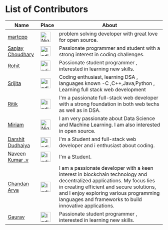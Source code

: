 # List of Contributors

<!--
## How to Add Your Name

1. Fork this repository to your GitHub account.
2. Edit the CONTRIBUTORS.md file in your forked repository.
3. Add your information following the same format.
4. Replace `[Your Name](Your GitHub Profile URL)` with your name and GitHub profile URL.
5. Replace flag with the URL of the flag image corresponding to your country (you can find flag images at [Flaticon](https://www.flaticon.com/free-icons/flag) - Copy the Image and Paste in README).

China - https://github.com/cu-sanjay/HacktoberFest2023/assets/96792511/bbf9daa3-cb3b-4c8a-b1d0-ed92938345e0
Canada - https://github.com/cu-sanjay/HacktoberFest2023/assets/96792511/24497b00-1f39-448e-aa2e-2e2704cf67b3
Germany - https://github.com/cu-sanjay/HacktoberFest2023/assets/96792511/bcc09742-270a-49de-8957-93db2468bb7a
India - https://github.com/cu-sanjay/HacktoberFest2023/assets/96792511/5adfd776-ce7e-4467-92dd-727a12239cd1
United States - https://github.com/cu-sanjay/HacktoberFest2023/assets/96792511/d1991d9e-f273-47a4-a490-2137756d90fc
United Kingdom - https://github.com/cu-sanjay/HacktoberFest2023/assets/96792511/2f0b977b-10a8-48fc-bcd3-0dd9721fa637

6. Replace `Your Description` with a brief description about yourself.
7. Create a Pull Request to this repository.
8. Once your Pull Request is merged, your name will be added to the list of contributors.
-->

| Name               | Place                  | About                                          |
|--------------------|------------------------|------------------------------------------------|
| [martcpp](https://github.com/martcpp)       | <img src="https://github.com/cu-sanjay/HacktoberFest2023/assets/96792511/664064a9-4662-4dfd-8d52-cc195825f08f" alt="Nigeria" width="32" height="32"> | problem solving developer with great love for open source. |
| [Sanjay Choudhary](https://github.com/cu-sanjay) | <img src="https://github.com/cu-sanjay/HacktoberFest2023/assets/96792511/30c63282-7071-4eea-8da6-b96e14448de3" alt="India" width="32" height="32"> | Passionate programmer and student with a strong interest in coding challenges. |
|[Rohit](https://github.com/ROHITTTTZ)        | <img src="https://github.com/cu-sanjay/HacktoberFest2023/assets/96792511/5adfd776-ce7e-4467-92dd-727a12239cd1" alt="India" width="32" height="32">   |Passionate student programmer , interested in learning new skills.  |
|[Srijita](https://github.com/SrijitaBaksi)   | <img src="https://github.com/cu-sanjay/HacktoberFest2023/assets/96792511/5adfd776-ce7e-4467-92dd-727a12239cd1" alt="India" width="32" height="32">   |Coding enthusiast, learning DSA , languages known -C ,C++,Java,Python , Learning full stack web development|
|[Ritik](https://github.com/iKoNFlair)   | <img src="https://github.com/cu-sanjay/HacktoberFest2023/assets/96792511/5adfd776-ce7e-4467-92dd-727a12239cd1" alt="India" width="32" height="32">   | I'm a passionate full-stack web developer with a strong foundation in both web techs as well as in DSA. |
| [Miriam](https://github.com/Odeyiany2)       | <img src="https://github.com/cu-sanjay/HacktoberFest2023/assets/96792511/664064a9-4662-4dfd-8d52-cc195825f08f" alt="Nigeria" width="32" height="32"> | I am very passionate about Data Science and Machine Learning. I am also interested in open source. |
|[Darshit Dudhaiya](https://github.com/darshitdudhaiya)   | <img src="https://github.com/cu-sanjay/HacktoberFest2023/assets/96792511/5adfd776-ce7e-4467-92dd-727a12239cd1" alt="India" width="32" height="32">   | I'm a Student and full-stack web developer and i enthusiast about coding. |
|[Naveen Kumar .v](https://github.com/NK-dev-24)    | <img src="https://github.com/cu-sanjay/HacktoberFest2023/assets/96792511/5adfd776-ce7e-4467-92dd-727a12239cd1" alt="India" width="32" height="32">  | I'm a Student. |
|[Chandan Arya](https://github.com/alpha2lucifer)    | <img src="https://github.com/cu-sanjay/HacktoberFest2023/assets/96792511/5adfd776-ce7e-4467-92dd-727a12239cd1" alt="India" width="32" height="32">  | I am a passionate developer with a keen interest in blockchain technology and decentralized applications. My focus lies in creating efficient and secure solutions, and I enjoy exploring various programming languages and frameworks to build innovative applications.|
|[Gaurav](https://github.com/gaurav9117)        | <img src="https://github.com/cu-sanjay/HacktoberFest2023/assets/96792511/5adfd776-ce7e-4467-92dd-727a12239cd1" alt="India" width="32" height="32">   |Passionate student programmer , interested in learning new skills.  |

